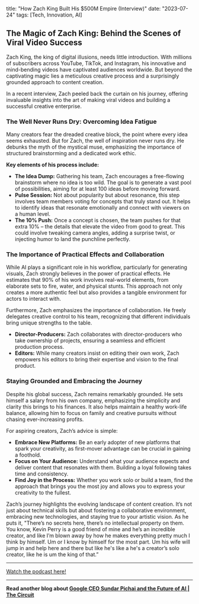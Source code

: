 

title: "How Zach King Built His $500M Empire (Interview)"
date: "2023-07-24"
tags: [Tech, Innovation, AI]


## The Magic of Zach King: Behind the Scenes of Viral Video Success

Zach King, the king of digital illusions, needs little introduction. With millions of subscribers across YouTube, TikTok, and Instagram, his innovative and mind-bending videos have captivated audiences worldwide. But beyond the captivating magic lies a meticulous creative process and a surprisingly grounded approach to content creation. 

In a recent interview, Zach peeled back the curtain on his journey, offering invaluable insights into the art of making viral videos and building a successful creative enterprise.

### The Well Never Runs Dry: Overcoming Idea Fatigue

Many creators fear the dreaded creative block, the point where every idea seems exhausted. But for Zach, the well of inspiration never runs dry. He debunks the myth of the mystical muse, emphasizing the importance of structured brainstorming and a dedicated work ethic.

**Key elements of his process include:**

* **The Idea Dump:** Gathering his team, Zach encourages a free-flowing brainstorm where no idea is too wild. The goal is to generate a vast pool of possibilities, aiming for at least 100 ideas before moving forward.
* **Pulse Session:** Not about popularity but about resonance, this step involves team members voting for concepts that truly stand out. It helps to identify ideas that resonate emotionally and connect with viewers on a human level.
* **The 10% Push:** Once a concept is chosen, the team pushes for that extra 10% –  the details that elevate the video from good to great. This could involve tweaking camera angles, adding a surprise twist, or injecting humor to land the punchline perfectly.

### The Importance of Practical Effects and Collaboration

While AI plays a significant role in his workflow, particularly for generating visuals, Zach strongly believes in the power of practical effects.  He estimates that 90% of his work involves real-world elements, from elaborate sets to fire, water, and physical stunts. This approach not only creates a more authentic feel but also provides a tangible environment for actors to interact with.

Furthermore, Zach emphasizes the importance of collaboration. He freely delegates creative control to his team, recognizing that different individuals bring unique strengths to the table. 

* **Director-Producers:**  Zach collaborates with director-producers who take ownership of projects, ensuring a seamless and efficient production process.
* **Editors:**  While many creators insist on editing their own work, Zach empowers his editors to bring their expertise and vision to the final product.

### Staying Grounded and Embracing the Journey

Despite his global success, Zach remains remarkably grounded.  He sets himself a salary from his own company, emphasizing the simplicity and clarity this brings to his finances. It also helps maintain a healthy work-life balance, allowing him to focus on family and creative pursuits without chasing ever-increasing profits.

For aspiring creators, Zach’s advice is simple:

* **Embrace New Platforms:**  Be an early adopter of new platforms that spark your creativity, as first-mover advantage can be crucial in gaining a foothold.
* **Focus on Your Audience:**  Understand what your audience expects and deliver content that resonates with them. Building a loyal following takes time and consistency.
* **Find Joy in the Process:**  Whether you work solo or build a team, find the approach that brings you the most joy and allows you to express your creativity to the fullest.

Zach’s journey highlights the evolving landscape of content creation. It’s not just about technical skills but about fostering a collaborative environment, embracing new technologies, and staying true to your artistic vision. As he puts it, "There’s no secrets here, there’s no intellectual property on them. You know, Kevin Perry is a good friend of mine and he’s an incredible creator, and like I’m blown away by how he makes everything pretty much I think by himself. Um or I know by himself for the most part. Um his wife will jump in and help here and there but like he's like a he's a creator’s solo creator, like he is um the king of that.”

---

<a href="https://youtube.com/watch?v=xmGO98delaM" target="_blank">Watch the podcast here!</a>


---

**Read another blog about [Google CEO Sundar Pichai and the Future of AI | The Circuit](./20240508-sundarpichai-bloombergoriginals)**
